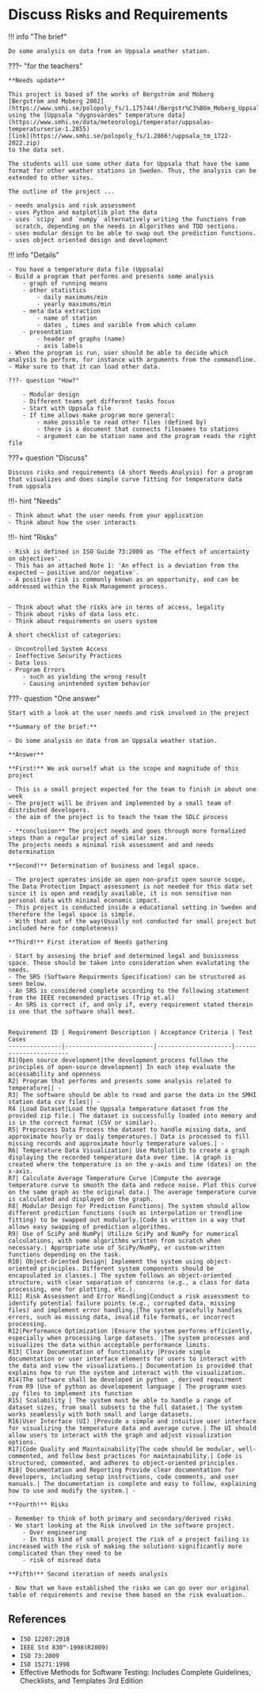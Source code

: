 # Discuss Risks and Requirements

!!! info "The brief"

    Do some analysis on data from an Uppsala weather station.

???- "for the teachers"

    **Needs update**

    This project is based of the works of Bergström and Moberg
    [Bergström and Moberg 2002](https://www.smhi.se/polopoly_fs/1.175744!/Bergstr%C3%B6m_Moberg_Uppsala.pdf),
    using the [Uppsala "dygnsvärdes" temperature data](https://www.smhi.se/data/meteorologi/temperatur/uppsalas-temperaturserie-1.2855)
    [link](https://www.smhi.se/polopoly_fs/1.2866!/uppsala_tm_1722-2022.zip)
    to the data set.

    The students will use some other data for Uppsala that have the same format for other weather stations in Sweden. Thus, the analysis can be extended to other sites.

    The outline of the project ...

    - needs analysis and risk assessment
    - uses Python and matplotlib plot the data
    - uses `scipy` and `numpy` alternatively writing the functions from
      scratch, depending on the needs in Algorithms and TDD sections.
    - uses modular design to be able to swap out the prediction functions.
    - uses object oriented design and development

!!! info "Details"

    - You have a temperature data file (Uppsala)
    - Build a program that performs and presents some analysis
        - graph of running means
        - other statistics
            - daily maximums/min
            - yearly maximums/min
        - meta data extraction
            - name of station
            - dates , times and varible from which column
        - presentation
            - header of graphs (name)
            - axis labels
    - When the program is run, user should be able to decide which analysis to perform, for instance with arguments from the commandline.
    - Make sure to that it can load other data.
    
    ???- question "How?"
    
        - Modular design
        - Different teams get different tasks focus
        - Start with Uppsala file
        - If time allows make program more general:
            - make possible to read other files (defined by)
            - there is a document that connects filenames to stations
            - argument can be station name and the program reads the right file


???+ question "Discuss"

    Discuss risks and requirements (A short Needs Analysis) for a program that visualizes and does simple curve fitting for temperature data from uppsala

!!!- hint "Needs"

    - Think about what the user needs from your application
    - Think about how the user interacts

!!!- hint "Risks"

    - Risk is defined in ISO Guide 73:2009 as 'The effect of uncertainty on objectives'.
    - This has an attached Note 1: 'An effect is a deviation from the expected — positive and/or negative'.
    - A positive risk is commonly known as an opportunity, and can be addressed within the Risk Management process.


    - Think about what the risks are in terms of access, legality
    - Think about risks of data loss etc.
    - Think about requirements on users system

    A short checklist of categories:

    - Uncontrolled System Access
    - Ineffective Security Practices
    - Data loss
    - Program Errors
        - such as yielding the wrong result
        - Causing unintended system behavior


???- question "One answer"

    Start with a look at the user needs and risk involved in the project

    **Summary of the brief:**
    
    - Do some analysis on data from an Uppsala weather station.

    **Answer**

    **First!** We ask ourself what is the scope and magnitude of this project
    
    - This is a small project expected for the team to finish in about one week
    - The project will be driven and implemented by a small team of distributed developers.
    - the aim of the project is to teach the team the SDLC process

    - **conclusion** The project needs and goes through more formalized steps than a regular project of similar size.
    The projects needs a minimal risk assessment and and needs determination

    **Second!** Determination of business and legal space.
    
    - The project operates inside an open non-profit open source scope, The Data Protection Impact assessment is not needed for this data set since it is open and readily available, it is non sensitive non personal data with minimal economic impact.
    - This project is conducted inside a educational setting in Sweden and therefore the legal space is simple.
    - With that out of the way(Usually not conducted for small project but included here for completeness)

    **Third!** First iteration of Needs gathering

    - Start by assesing the brief and determined legal and busissness space. These should be taken into consideration when evalutating the needs.
    - The SRS (Software Requirments Specification) can be structured as seen below.
    - An SRS is considered complete according to the following statement from the IEEE recomended practises (Trip et.al)
    - An SRS is correct if, and only if, every requirement stated therein is one that the software shall meet.


    Requirement ID | Requirement Description | Acceptance Criteria | Test Cases
    ---------------|-------------------------|---------------------|-----------------------
    R1|Open source development|the development process follows the principles of open-source development| In each step evaluate the accessability and openness
    R2| Program that performs and presents some analysis related to temperature|| -
    R3| The software should be able to read and parse the data in the SMHI station data csv files|| -
    R4 |Load Dataset|Load the Uppsala temperature dataset from the provided zip file.| The dataset is successfully loaded into memory and is in the correct format (CSV or similar).
    R5| Preprocess Data Process the dataset to handle missing data, and approximate hourly or daily temperatures.| Data is processed to fill missing records and approximate hourly temperature values.| -
    R6| Temperature Data Visualization| Use Matplotlib to create a graph displaying the recorded temperature data over time. |A graph is created where the temperature is on the y-axis and time (dates) on the x-axis.
    R7| Calculate Average Temperature Curve |Compute the average temperature curve to smooth the data and reduce noise. Plot this curve on the same graph as the original data.| The average temperature curve is calculated and displayed on the graph.
    R8| Modular Design for Prediction Functions| The system should allow different prediction functions (such as interpolation or trendline fitting) to be swapped out modularly.|Code is written in a way that allows easy swapping of prediction algorithms.
    R9| Use of SciPy and NumPy| Utilize SciPy and NumPy for numerical calculations, with some algorithms written from scratch when necessary.| Appropriate use of SciPy/NumPy, or custom-written functions depending on the task.
    R10| Object-Oriented Design| Implement the system using object-oriented principles. Different system components should be encapsulated in classes.| The system follows an object-oriented structure, with clear separation of concerns (e.g., a class for data processing, one for plotting, etc.).
    R11| Risk Assessment and Error Handling|Conduct a risk assessment to identify potential failure points (e.g., corrupted data, missing files) and implement error handling.|The system gracefully handles errors, such as missing data, invalid file formats, or incorrect processing.
    R12|Performance Optimization |Ensure the system performs efficiently, especially when processing large datasets. |The system processes and visualizes the data within acceptable performance limits.
    R13| Clear Documentation of functionality |Provide simple documentation or user interface elements for users to interact with the data and view the visualizations.| Documentation is provided that explains how to run the system and interact with the visualization.
    R14|The software shall be developed in python , derived requirment from R9 |Use of python as developement language | The programm uses .py files to implement its function
    R15| Scalability | The system must be able to handle a range of dataset sizes, from small subsets to the full dataset.| The system works seamlessly with both small and large datasets.
    R16|User Interface (UI) |Provide a simple and intuitive user interface for visualizing the temperature data and average curve.| The UI should allow users to interact with the graph and adjust visualization options.
    R17|Code Quality and Maintainability|The code should be modular, well-commented, and follow best practices for maintainability.| Code is structured, commented, and adheres to object-oriented principles.
    R18| Documentation and Reporting Provide clear documentation for developers, including setup instructions, code comments, and user manuals.| The documentation is complete and easy to follow, explaining how to use and modify the system.| -

    **Fourth!** Risks
    
    - Remember to think of both primary and secondary/derived risks
    - We start looking at the Risk involved in the software project.
        - Over engineering
        - In this kind of small project the risk of a project failing is increased with the risk of making the solutions significantly more complicated than they need to be
        - risk of misread data

    **Fifth!** Second iteration of needs analysis
    
    - Now that we have established the risks we can go over our original table of requirements and revise them based on the risk evaluation.

## References

- `ISO 12207:2018`
- `IEEE Std 830™-1998(R2009)`
- `ISO 73:2009`
- `ISO 15271:1998`
- Effective Methods for Software Testing: Includes Complete Guidelines,
  Checklists, and Templates 3rd Edition
